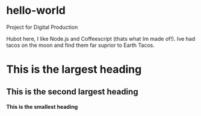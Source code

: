 # hello-world
Project for Digital Production


Hubot here, I like Node.js and Coffeescript (thats what Im made of!).
Ive had tacos on the moon and find them far suprior to Earth Tacos. 

# This is the largest heading
## This is the second largest heading
#### This is the smallest heading
